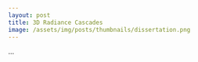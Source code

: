 ```yaml
---
layout: post
title: 3D Radiance Cascades
image: /assets/img/posts/thumbnails/dissertation.png
---
```


...
